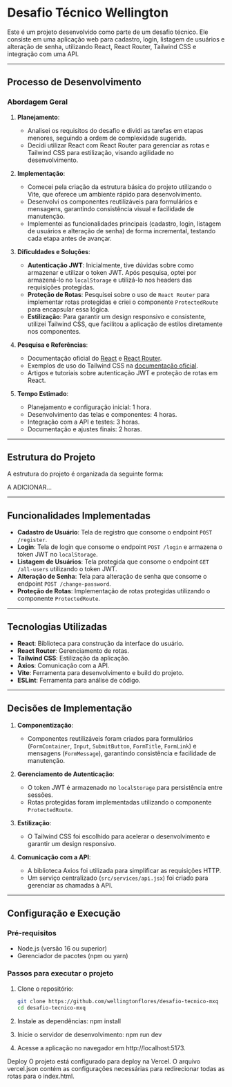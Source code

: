 # Desafio Técnico Wellington

Este é um projeto desenvolvido como parte de um desafio técnico. Ele consiste em uma aplicação web para cadastro, login, listagem de usuários e alteração de senha, utilizando React, React Router, Tailwind CSS e integração com uma API.

---

## Processo de Desenvolvimento

### Abordagem Geral

1. **Planejamento**:
   - Analisei os requisitos do desafio e dividi as tarefas em etapas menores, seguindo a ordem de complexidade sugerida.
   - Decidi utilizar React com React Router para gerenciar as rotas e Tailwind CSS para estilização, visando agilidade no desenvolvimento.

2. **Implementação**:
   - Comecei pela criação da estrutura básica do projeto utilizando o Vite, que oferece um ambiente rápido para desenvolvimento.
   - Desenvolvi os componentes reutilizáveis para formulários e mensagens, garantindo consistência visual e facilidade de manutenção.
   - Implementei as funcionalidades principais (cadastro, login, listagem de usuários e alteração de senha) de forma incremental, testando cada etapa antes de avançar.

3. **Dificuldades e Soluções**:
   - **Autenticação JWT**: Inicialmente, tive dúvidas sobre como armazenar e utilizar o token JWT. Após pesquisa, optei por armazená-lo no `localStorage` e utilizá-lo nos headers das requisições protegidas.
   - **Proteção de Rotas**: Pesquisei sobre o uso de `React Router` para implementar rotas protegidas e criei o componente `ProtectedRoute` para encapsular essa lógica.
   - **Estilização**: Para garantir um design responsivo e consistente, utilizei Tailwind CSS, que facilitou a aplicação de estilos diretamente nos componentes.

4. **Pesquisa e Referências**:
   - Documentação oficial do [React](https://reactjs.org/) e [React Router](https://reactrouter.com/).
   - Exemplos de uso do Tailwind CSS na [documentação oficial](https://tailwindcss.com/).
   - Artigos e tutoriais sobre autenticação JWT e proteção de rotas em React.

5. **Tempo Estimado**:
   - Planejamento e configuração inicial: 1 hora.
   - Desenvolvimento das telas e componentes: 4 horas.
   - Integração com a API e testes: 3 horas.
   - Documentação e ajustes finais: 2 horas.

---

## Estrutura do Projeto

A estrutura do projeto é organizada da seguinte forma:

A ADICIONAR...

---

## Funcionalidades Implementadas

- **Cadastro de Usuário**: Tela de registro que consome o endpoint `POST /register`.
- **Login**: Tela de login que consome o endpoint `POST /login` e armazena o token JWT no `localStorage`.
- **Listagem de Usuários**: Tela protegida que consome o endpoint `GET /all-users` utilizando o token JWT.
- **Alteração de Senha**: Tela para alteração de senha que consome o endpoint `POST /change-password`.
- **Proteção de Rotas**: Implementação de rotas protegidas utilizando o componente `ProtectedRoute`.

---

## Tecnologias Utilizadas

- **React**: Biblioteca para construção da interface do usuário.
- **React Router**: Gerenciamento de rotas.
- **Tailwind CSS**: Estilização da aplicação.
- **Axios**: Comunicação com a API.
- **Vite**: Ferramenta para desenvolvimento e build do projeto.
- **ESLint**: Ferramenta para análise de código.

---

## Decisões de Implementação

1. **Componentização**: 
   - Componentes reutilizáveis foram criados para formulários (`FormContainer`, `Input`, `SubmitButton`, `FormTitle`, `FormLink`) e mensagens (`FormMessage`), garantindo consistência e facilidade de manutenção.
   
2. **Gerenciamento de Autenticação**:
   - O token JWT é armazenado no `localStorage` para persistência entre sessões.
   - Rotas protegidas foram implementadas utilizando o componente `ProtectedRoute`.

3. **Estilização**:
   - O Tailwind CSS foi escolhido para acelerar o desenvolvimento e garantir um design responsivo.

4. **Comunicação com a API**:
   - A biblioteca Axios foi utilizada para simplificar as requisições HTTP.
   - Um serviço centralizado (`src/services/api.jsx`) foi criado para gerenciar as chamadas à API.

---

## Configuração e Execução

### Pré-requisitos

- Node.js (versão 16 ou superior)
- Gerenciador de pacotes (npm ou yarn)

### Passos para executar o projeto

1. Clone o repositório:
   ```bash
   git clone https://github.com/wellingtonflores/desafio-tecnico-mxq
   cd desafio-tecnico-mxq

2. Instale as dependências:
   npm install

3. Inicie o servidor de desenvolvimento:
    npm run dev

4. Acesse a aplicação no navegador em http://localhost:5173.

Deploy
O projeto está configurado para deploy na Vercel. O arquivo vercel.json contém as configurações necessárias para redirecionar todas as rotas para o index.html.